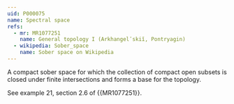 ```yaml
---
uid: P000075
name: Spectral space
refs:
  - mr: MR1077251
    name: General topology I (Arkhangelʹskiĭ, Pontryagin)
  - wikipedia: Sober_space
    name: Sober space on Wikipedia
---
```

A compact sober space for which the collection of compact open subsets is
closed under finite intersections and forms a base for the topology.

See example 21, section 2.6 of {{MR1077251}}.
